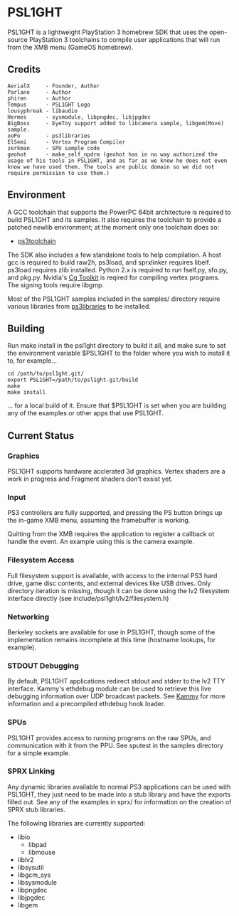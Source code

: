 PSL1GHT
=======

PSL1GHT is a lightweight PlayStation 3 homebrew SDK that uses the open-source
PlayStation 3 toolchains to compile user applications that will run from the
XMB menu (GameOS homebrew).


Credits
-------

    AerialX     - Founder, Author
    Parlane     - Author
    phiren      - Author
    Tempus      - PSL1GHT Logo
    lousyphreak - libaudio
    Hermes      - sysmodule, libpngdec, libjpgdec
    BigBoss     - EyeToy support added to libcamera sample, libgem(Move) sample.
    ooPo        - ps3libraries
    ElSemi      - Vertex Program Compiler
    zerkman     - SPU sample code
    geohot      - make_self_npdrm (geohot has in no way authorized the usage of his tools in PSL1GHT, and as far as we know he does not even know we have used them. The tools are public domain so we did not require permission to use them.)



Environment
-----------

A GCC toolchain that supports the PowerPC 64bit architecture is required to
build PSL1GHT and its samples. It also requires the toolchain to provide
a patched newlib environment; at the moment only one toolchain does so:

* [ps3toolchain](http://github.com/ooPo/ps3toolchain)

The SDK also includes a few standalone tools to help compilation. A host gcc
is required to build raw2h, ps3load, and sprxlinker requires libelf. ps3load
requires zlib installed. Python 2.x is required to run fself.py, sfo.py, and
pkg.py. Nvidia's [Cg Toolkit](http://developer.nvidia.com/object/cg_toolkit.html)
is reqired for compiling vertex programs. The signing tools require libgmp.

Most of the PSL1GHT samples included in the samples/ directory require various
libraries from [ps3libraries](http://github.com/ooPo/ps3libraries) to be
installed.


Building
--------

Run make install in the psl1ght directory to build it all, and make sure to
set the environment variable $PSL1GHT to the folder where you wish to
install it to, for example...

    cd /path/to/psl1ght.git/
    export PSL1GHT=/path/to/psl1ght.git/build
    make
    make install

... for a local build of it. Ensure that $PSL1GHT is set when you are
building any of the examples or other apps that use PSL1GHT.


Current Status
--------------

### Graphics

PSL1GHT supports hardware acclerated 3d graphics. 
Vertex shaders are a work in progress and Fragment shaders don't exsist yet.

### Input

PS3 controllers are fully supported, and pressing the PS button brings up the
in-game XMB menu, assuming the framebuffer is working.

Quitting from the XMB requires the application to register a callback ot handle the event. An example using this is the camera example.

### Filesystem Access

Full filesystem support is available, with access to the internal PS3 hard
drive, game disc contents, and external devices like USB drives. Only directory
iteration is missing, though it can be done using the lv2 filesystem interface
directly (see include/psl1ght/lv2/filesystem.h)

### Networking

Berkeley sockets are available for use in PSL1GHT, though some of the
implementation remains incomplete at this time (hostname lookups, for example).

### STDOUT Debugging

By default, PSL1GHT applications redirect stdout and stderr to the lv2 TTY
interface. Kammy's ethdebug module can be used to retrieve this live debugging
information over UDP broadcast packets.
See [Kammy](http://github.com/AerialX/Kammy) for more information and a
precompiled ethdebug hook loader.

### SPUs

PSL1GHT provides access to running programs on the raw SPUs, and communication
with it from the PPU. See sputest in the samples directory for a simple
example.

### SPRX Linking

Any dynamic libraries available to normal PS3 applications can be used with
PSL1GHT, they just need to be made into a stub library and have the exports
filled out. See any of the examples in sprx/ for information on the
creation of SPRX stub libraries.

The following libraries are currently supported:

* libio
    * libpad
    * libmouse
* liblv2
* libsysutil
* libgcm_sys
* libsysmodule
* libpngdec
* libjpgdec
* libgem

